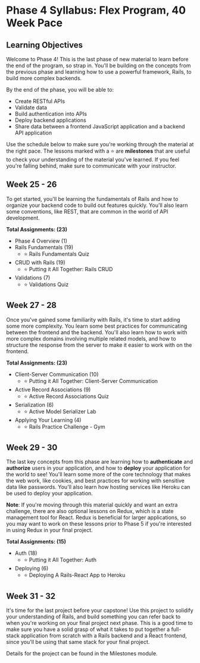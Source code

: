 # Phase 4 Syllabus: Flex Program, 40 Week Pace

## Learning Objectives

Welcome to Phase 4! This is the last phase of new material to learn before the
end of the program, so strap in. You'll be building on the concepts from the
previous phase and learning how to use a powerful framework, Rails, to build
more complex backends.

By the end of the phase, you will be able to:

- Create RESTful APIs
- Validate data
- Build authentication into APIs
- Deploy backend applications
- Share data between a frontend JavaScript application and a backend API application

Use the schedule below to make sure you're working through the material at
the right pace. The lessons marked with a ⭐️ are **milestones** that are useful
to check your understanding of the material you've learned. If you feel you're
falling behind, make sure to communicate with your instructor.

## Week 25 - 26

To get started, you'll be learning the fundamentals of Rails and how to organize
your backend code to build out features quickly. You'll also learn some
conventions, like REST, that are common in the world of API development.

**Total Assignments: (23)**

- Phase 4 Overview (1)
- Rails Fundamentals (19)
  - ⭐️ Rails Fundamentals Quiz
- CRUD with Rails (19)
  - ⭐️ Putting it All Together: Rails CRUD
- Validations (7)
  - ⭐️ Validations Quiz

## Week 27 - 28

Once you've gained some familiarity with Rails, it's time to start adding some
more complexity. You learn some best practices for communicating between the
frontend and the backend. You'll also learn how to work with more complex
domains involving multiple related models, and how to structure the response
from the server to make it easier to work with on the frontend.

**Total Assignments: (23)**

- Client-Server Communication (10)
  - ⭐️ Putting it All Together: Client-Server Communication
- Active Record Associations (9)
  - ⭐️ Active Record Associations Quiz
- Serialization (6)
  - ⭐️ Active Model Serializer Lab
- Applying Your Learning (4)
  - ⭐️ Rails Practice Challenge - Gym

## Week 29 - 30

The last key concepts from this phase are learning how to **authenticate** and
**authorize** users in your application, and how to **deploy** your application
for the world to see! You'll learn some more of the core technology that makes
the web work, like cookies, and best practices for working with sensitive data
like passwords. You'll also learn how hosting services like Heroku can be used
to deploy your application.

**Note**: If you're moving through this material quickly and want an extra
challenge, there are also optional lessons on Redux, which is a state management
tool for React. Redux is beneficial for larger applications, so you may want to
work on these lessons prior to Phase 5 if you're interested in using Redux in
your final project.

**Total Assignments: (15)**

- Auth (18)
  - ⭐️ Putting it All Together: Auth
- Deploying (6)
  - ⭐️ Deploying A Rails-React App to Heroku

## Week 31 - 32

It's time for the last project before your capstone! Use this project to
solidify your understanding of Rails, and build something you can refer back to
when you're working on your final project next phase. This is a good time to
make sure you have a solid grasp of what it takes to put together a full-stack
application from scratch with a Rails backend and a React frontend, since you'll
be using that same stack for your final project.

Details for the project can be found in the Milestones module.
